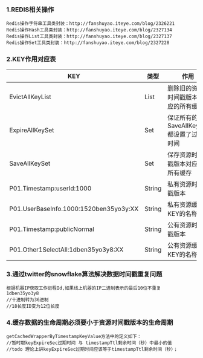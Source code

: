 ### 1.REDIS相关操作
```
Redis操作字符串工具类封装：http://fanshuyao.iteye.com/blog/2326221
Redis操作Hash工具类封装：http://fanshuyao.iteye.com/blog/2327134
Redis操作List工具类封装：http://fanshuyao.iteye.com/blog/2327137
Redis操作Set工具类封装：http://fanshuyao.iteye.com/blog/2327228
```
### 2.KEY作用对应表
KEY |类型|作用
---|---|---
EvictAllKeyList | List| 删除旧的资源时间戳版本对应的所有缓存
ExpireAllKeySet | Set| 保证所有的SaveAllKeySet都设置了过期时间
SaveAllKeySet | Set| 保存资源时间戳版本对应的所有缓存
P01.Timestamp:userId:1000| String| 私有资源时间戳版本
P01.UserBaseInfo.1000:1520ben35yo3y:XX| String| 私有资源缓存KEY的名称
P01.Timestamp:publicNormal| String| 公有资源时间戳版本
P01.Other1SelectAll:1dben35yo3y8:XX| String| 公有资源缓存KEY的名称

### 3.通过twitter的snowflake算法解决数据时间戳重复问题
```
根据机器IP获取工作进程Id,如果线上机器的IP二进制表示的最后10位不重复
1dben35yo3y8
//十进制转为36进制
//18长度ID变为12位长度
```
### 4.缓存数据的生命周期必须要小于资源时间戳版本的生命周期
```
getCachedWrapperByTimestampKeyValue方法中的定义如下：
//暂时取keyExpireSec过期时间 与 timestampTtl剩余时间（秒）中最小的值
//todo 理论上讲keyExpireSec过期时间应该等于timestampTtl剩余时间（秒）；
```